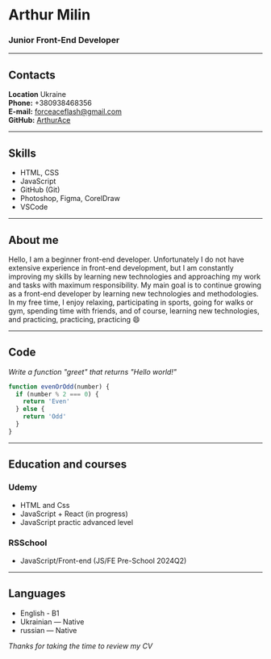 # Arthur Milin
### Junior Front-End Developer
---
## Contacts  
**Location** Ukraine  
**Phone:** +380938468356  
**E-mail:** [forceaceflash@gmail.com](forceaceflash@gmail.com)  
**GitHub:** [ArthurAce](https://github.com/ArthurAce)

---
## Skills
- HTML, CSS  
- JavaScript  
- GitHub (Git)  
- Photoshop, Figma, CorelDraw
- VSCode

---
## About me  
Hello, I am a beginner front-end developer. Unfortunately I do not have extensive experience in front-end development, but I am constantly improving my skills by learning new technologies and approaching my work and tasks with maximum responsibility. My main goal is to continue growing as a front-end developer by learning new technologies and methodologies. In my free time, I enjoy relaxing, participating in sports, going for walks or gym, spending time with friends, and of course, learning new technologies, and practicing, practicing, practicing :smile:

---
## Code
*Write a function "greet" that returns "Hello world!"*

```javascript
function evenOrOdd(number) {
  if (number % 2 === 0) {
    return 'Even'
  } else {
    return 'Odd'
  }
}
```
---
## Education and courses 
### Udemy  
- HTML and Css  
- JavaScript + React (in progress)  
- JavaScript practic advanced level
### RSSchool  
- JavaScript/Front-end (JS/FE Pre-School 2024Q2)

---  
## Languages
- English - B1
- Ukrainian — Native
- russian — Native  


*Thanks for taking the time to review my CV* 


